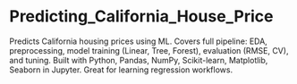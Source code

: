 # Predicting_California_House_Price
Predicts California housing prices using ML. Covers full pipeline: EDA, preprocessing, model training (Linear, Tree, Forest), evaluation (RMSE, CV), and tuning. Built with Python, Pandas, NumPy, Scikit-learn, Matplotlib, Seaborn in Jupyter. Great for learning regression workflows.
